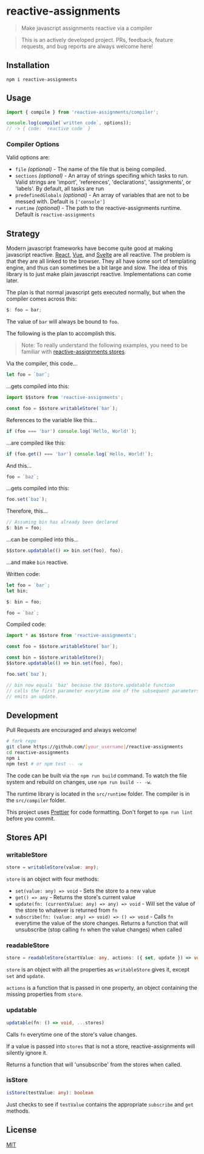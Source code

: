 # reactive-assignments

> Make javascript assignments reactive via a compiler

> This is an actively developed project. PRs, feedback, feature requests, and bug reports are always welcome here!

## Installation

```shell
npm i reactive-assignments
```

## Usage

```js
import { compile } from 'reactive-assignments/compiler';

console.log(compile(`written code`, options));
// -> { code: `reactive code` }
```

### Compiler Options

Valid options are:

-   `file` _(optional)_ - The name of the file that is being compiled.
-   `sections` _(optional)_ - An array of strings specifing which tasks to run. Valid strings are 'import', 'references', 'declarations', 'assignments', or 'labels'. By default, all tasks are run
-   `predefinedGlobals` _(optional)_ - An array of variables that are not to be messed with. Default is `['console']`
-   `runtime` _(optional)_ - The path to the reactive-assignments runtime. Default is `reactive-assignments`

## Strategy

Modern javascript frameworks have become quite good at making javascript reactive. [React](https://reactjs.org), [Vue](https://vuejs.org), and [Svelte](https://svelte.dev) are all reactive. The problem is that they are all linked to the browser. They all have some sort of templating engine, and thus can sometimes be a bit large and slow. The idea of this library is to just make plain javascript reactive. Implementations can come later.

The plan is that normal javascript gets executed normally, but when the compiler comes across this:

```js
$: foo = bar;
```

The value of `bar` will always be bound to `foo`.

The following is the plan to accomplish this.

> Note: To really understand the following examples, you need to be familiar with [reactive-assignments stores](#stores-api).

Via the compiler, this code...

```js
let foo = `bar`;
```

...gets compiled into this:

```js
import $$store from 'reactive-assignments';

const foo = $$store.writableStore(`bar`);
```

References to the variable like this...

```js
if (foo === 'bar') console.log(`Hello, World!`);
```

...are compiled like this:

```js
if (foo.get() === 'bar') console.log(`Hello, World!`);
```

And this...

```js
foo = `baz`;
```

...gets compiled into this:

```js
foo.set(`baz`);
```

Therefore, this...

```js
// Assuming bin has already been declared
$: bin = foo;
```

...can be compiled into this...

```js
$$store.updatable(() => bin.set(foo), foo);
```

...and make `bin` reactive.

Written code:

```js
let foo = `bar`;
let bin;

$: bin = foo;

foo = `baz`;
```

Compiled code:

```js
import * as $$store from 'reactive-assignments';

const foo = $$store.writableStore(`bar`);

const bin = $$store.writableStore();
$$store.updatable(() => bin.set(foo), foo);

foo.set(`baz`);

// bin now equals 'baz' because the $$store.updatable function
// calls the first parameter everytime one of the subsequent parameters
// emits an update.
```

## Development

Pull Requests are encouraged and always welcome!

```sh
# fork repo
git clone https://github.com/[your_username]/reactive-assignments
cd reactive-assignments
npm i
npm test # or npm test -- -w
```

The code can be built via the `npm run build` command. To watch the file system and rebuild on changes, use `npm run build -- -w`.

The runtime library is located in the `src/runtime` folder. The compiler is in the `src/compiler` folder.

This project uses [Prettier](https://prettier.io) for code formatting. Don't forget to `npm run lint` before you commit.

## Stores API

### writableStore

```ts
store = writableStore(value: any);
```

`store` is an object with four methods:

-   `set(value: any) => void` - Sets the store to a new value
-   `get() => any` - Returns the store's current value
-   `update(fn: (currentValue: any) => any) => void` - Will set the value of the store to whatever is returned from `fn`
-   `subscribe(fn: (value: any) => void) => () => void` - Calls `fn` everytime the value of the store changes. Returns a function that will unsubscribe (stop calling `fn` when the value changes) when called

### readableStore

```ts
store = readableStore(startValue: any, actions: ({ set, update }) => void);
```

`store` is an object with all the properties as `writableStore` gives it, except `set` and `update`.

`actions` is a function that is passed in one property, an object containing the missing properties from `store`.

### updatable

```ts
updatable(fn: () => void, ...stores)
```

Calls `fn` everytime one of the store's value changes.

If a value is passed into `stores` that is not a store, reactive-assignments will silently ignore it.

Returns a function that will 'unsubscribe' from the stores when called.

### isStore

```ts
isStore(testValue: any): boolean
```

Just checks to see if `testValue` contains the appropriate `subscribe` and `get` methods.

## License

[MIT](/LICENSE)
